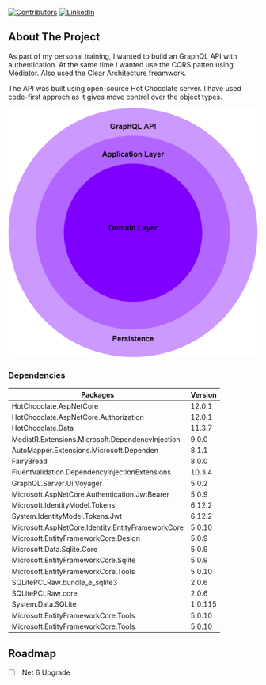 [![Contributors][contributors-shield]][contributors-url]
[![LinkedIn][linkedin-shield]][linkedin-url]

<!-- ABOUT THE PROJECT -->
## About The Project

As part of my personal training, I wanted to build an GraphQL API with authentication. At the same time I wanted use the CQRS patten using Mediator. Also used the Clear Architecture freamwork.

The API was built using open-source Hot Chocolate server. I have used code-first approch as it gives move control over the object types.

![Clean Architecture][architecture]

### Dependencies

| Packages | Version |
| ------------ | ---------------- |
|     HotChocolate.AspNetCore |              12.0.1 |
|     HotChocolate.AspNetCore.Authorization |             12.0.1 |
|     HotChocolate.Data |              11.3.7 |
|     MediatR.Extensions.Microsoft.DependencyInjection |               9.0.0 |
|     AutoMapper.Extensions.Microsoft.Dependen |               8.1.1 |
|     FairyBread |               8.0.0 |
|     FluentValidation.DependencyInjectionExtensions |               10.3.4 |
|     GraphQL.Server.Ui.Voyager |               5.0.2 |
|     Microsoft.AspNetCore.Authentication.JwtBearer|               5.0.9 |
|     Microsoft.IdentityModel.Tokens |               6.12.2 |
|     System.IdentityModel.Tokens.Jwt |               6.12.2 |
|     Microsoft.AspNetCore.Identity.EntityFrameworkCore |               5.0.10 |
|     Microsoft.EntityFrameworkCore.Design |               5.0.9 |
|     Microsoft.Data.Sqlite.Core |              5.0.9 |
|     Microsoft.EntityFrameworkCore.Sqlite |               5.0.9 |
|     Microsoft.EntityFrameworkCore.Tools |               5.0.10 |
|     SQLitePCLRaw.bundle_e_sqlite3 |               2.0.6 |
|     SQLitePCLRaw.core |               2.0.6 |
|     System.Data.SQLite |               1.0.115 |
|     Microsoft.EntityFrameworkCore.Tools |               5.0.10 |
|     Microsoft.EntityFrameworkCore.Tools |               5.0.10 |

<!-- ROADMAP -->
## Roadmap

- [ ] .Net 6 Upgrade

<!-- MARKDOWN LINKS & IMAGES -->
<!-- https://www.markdownguide.org/basic-syntax/#reference-style-links -->
[contributors-shield]: https://img.shields.io/github/contributors/asprna/musicstore?style=for-the-badge
[contributors-url]: https://github.com/asprna/musicstore/graphs/contributors
[linkedin-shield]: https://img.shields.io/badge/-LinkedIn-black.svg?style=for-the-badge&logo=linkedin&colorB=555
[linkedin-url]: https://www.linkedin.com/in/asanka-ash-nawagamuwage-30b2295/
[architecture]: images/clean-architecture.png